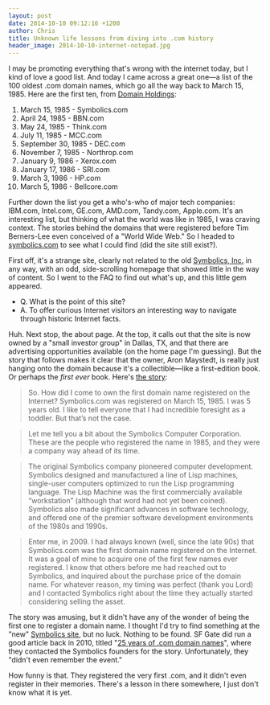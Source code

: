 ```yaml
---
layout: post
date: 2014-10-10 09:12:16 +1200
author: Chris
title: Unknown life lessons from diving into .com history
header_image: 2014-10-10-internet-notepad.jpg
---
```


I may be promoting everything that's wrong with the internet today, but I kind of love a good list. And today I came across a great one—a list of the 100 oldest .com domain names, which go all the way back to March 15, 1985. Here are the first ten, from [Domain Holdings](http://www.domainholdings.com/recent-sales/100-oldest-domain-names/):

1.	March 15, 1985 - Symbolics.com
2.	April 24, 1985 - BBN.com
3.	May 24, 1985 - Think.com
4.	July 11, 1985 - MCC.com
5.	September 30, 1985 - DEC.com
6.	November 7, 1985 - Northrop.com
7.	January 9, 1986 - Xerox.com
8.	January 17, 1986 - SRI.com
9.	March 3, 1986 - HP.com
10.	March 5, 1986 - Bellcore.com

Further down the list you get a who's-who of major tech companies: IBM.com, Intel.com, GE.com, AMD.com, Tandy.com, Apple.com. It's an interesting list, but thinking of what the world was like in 1985, I was craving context. The stories behind the domains that were registered before Tim Berners-Lee even conceived of a "World Wide Web." So I headed to [symbolics.com](http://symbolics.com/) to see what I could find (did the site still exist?). 

First off, it's a strange site, clearly not related to the old [Symbolics, Inc.](http://www.wikiwand.com/en/Symbolics) in any way, with an odd, side-scrolling homepage that showed little in the way of content. So I went to the FAQ to find out what's up, and this little gem appeared.

+ Q. What is the point of this site?
+ A. To offer curious Internet visitors an interesting way to navigate through historic Internet facts.

Huh. Next stop, the about page. At the top, it calls out that the site is now owned by a "small investor group" in Dallas, TX, and that there are advertising opportunities available (on the home page I'm guessing). But the story that follows makes it clear that the owner, Aron Maystedt, is really just hanging onto the domain because it's a collectible—like a first-edition book. Or perhaps the *first ever* book. Here's [the story](http://symbolics.com/about-symbolics/):

>So. How did I come to own the first domain name registered on the Internet? Symbolics.com was registered on March 15, 1985. I was 5 years old. I like to tell everyone that I had incredible foresight as a toddler. But that’s not the case.

>Let me tell you a bit about the Symbolics Computer Corporation. These are the people who registered the name in 1985, and they were a company way ahead of its time.

>The original Symbolics company pioneered computer development. Symbolics designed and manufactured a line of Lisp machines, single-user computers optimized to run the Lisp programming language. The Lisp Machine was the first commercially available “workstation” (although that word had not yet been coined). Symbolics also made significant advances in software technology, and offered one of the premier software development environments of the 1980s and 1990s.

>Enter me, in 2009. I had always known (well, since the late 90s) that Symbolics.com was the first domain name registered on the Internet. It was a goal of mine to acquire one of the first few names ever registered. I know that others before me had reached out to Symbolics, and inquired about the purchase price of the domain name. For whatever reason, my timing was perfect (thank you Lord) and I contacted Symbolics right about the time they actually started considering selling the asset.

The story was amusing, but it didn't have any of the wonder of being the first one to register a domain name. I thought I'd try to find something at the "new" [Symbolics site](http://www.symbolics-dks.com/), but no luck. Nothing to be found. SF Gate did run a good article back in 2010, titled "[25 years of .com domain names](http://www.sfgate.com/business/article/25-years-of-com-domain-names-3270287.php)", where they contacted the Symbolics founders for the story. Unfortunately, they "didn't even remember the event."

How funny is that. They registered the very first .com, and it didn't even register in their memories. There's a lesson in there somewhere, I just don't know what it is yet. 

